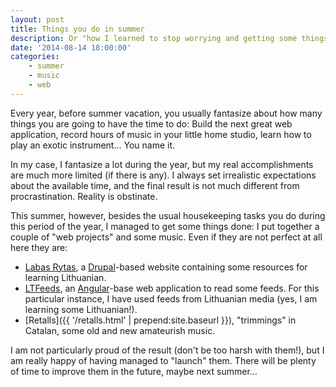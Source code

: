 ```yaml
---
layout: post
title: Things you do in summer
description: Or "how I learned to stop worrying and getting some things done".
date: '2014-08-14 18:00:00'
categories:
    - summer
    - music
    - web
---
```


Every year, before summer vacation, you usually fantasize about how many things you are going to have the time to do: Build the next great web application, record hours of music in your little home studio, learn how to play an exotic instrument... You name it.

In my case, I fantasize a lot during the year, but my real accomplishments are much more limited (if there is any). I always set irrealistic expectations about the available time, and the final result is not much different from procrastination. Reality is obstinate.

This summer, however, besides the usual housekeeping tasks you do during this period of the year, I managed to get some things done: I put together a couple of "web projects" and some music. Even if they are not perfect at all here they are:

- [Labas Rytas](/labas_rytas), a [Drupal](http://www.drupal.org)-based website containing some resources for learning Lithuanian.
- [LTFeeds](https://github.com/davidsanchezcrespillo/feedReader), an [Angular](http://www.angularjs.org)-base web application to read some feeds. For this particular
instance, I have used feeds from Lithuanian media (yes, I am learning some Lithuanian!).
- [Retalls]({{ '/retalls.html' | prepend:site.baseurl }}), "trimmings" in Catalan, some old and new amateurish music.

I am not particularly proud of the result (don't be too harsh with them!), but I am really happy of having managed to "launch" them. There will be plenty of time to improve them in the future, maybe next summer...
